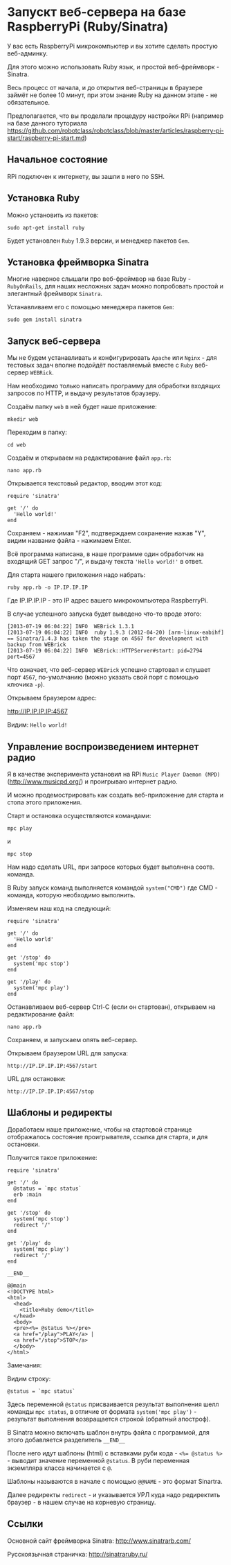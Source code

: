 Запускт веб-сервера на базе RaspberryPi (Ruby/Sinatra)
======================================================


У вас есть RaspberryPi микрокомпьютер и вы хотите сделать простую веб-админку.

Для этого можно использовать Ruby язык, и простой веб-фреймворк - Sinatra.

Весь процесс от начала, и до открытия веб-страницы в браузере займёт не более 10 минут,
при этом знание Ruby на данном этапе - не обязательное.

Предполагается, что вы проделали процедуру настройки RPi (например на базе данного туториала
https://github.com/robotclass/robotclass/blob/master/articles/raspberry-pi-start/raspberry-pi-start.md)

Начальное состояние
-------------------

RPi подключен к интернету, вы зашли в него по SSH.


Установка Ruby
--------------

Можно установить из пакетов:

    sudo apt-get install ruby

Будет установлен `Ruby` 1.9.3 версии, и менеджер пакетов `Gem`.


Установка фреймворка Sinatra
----------------------------

Многие наверное слышали про веб-фреймвор на базе Ruby - `RubyOnRails`, 
для наших несложных задач можно попробовать простой и элегантный фреймворк `Sinatra`.

Устанавливаем его с помощью менеджера пакетов `Gem`:

    sudo gem install sinatra


Запуск веб-сервера
------------------

Мы не будем устанавливать и конфигурировать `Apache` или `Nginx` - для тестовых задач вполне подойдёт
поставляемый вместе с `Ruby` веб-сервер `WEBRick`.

Нам необходимо только написать программу для обработки входящих запросов по HTTP,
и выдачу результатов браузеру.

Создаём папку `web` в ней будет наше приложение:

    mkedir web

Переходим в папку:

    cd web

Создаём и открываем на редактирование файл `app.rb`:

    nano app.rb

Открывается текстовый редактор, вводим этот код:

    require 'sinatra'

    get '/' do
      'Hello world!'
    end

Сохраняем - нажимая "F2", подтверждаем сохранение нажав "Y", 
видим название файла - нажимаем Enter.


Всё программа написана, в наше программе один обработчик на входящий GET запрос "/", и выдачу
текста `'Hello world!'` в ответ.

Для старта нашего приложения надо набрать:

    ruby app.rb -o IP.IP.IP.IP

Где IP.IP.IP.IP - это IP адрес вашего микрокомпьютера RaspberryPi.

В случае успешного запуска будет выведено что-то вроде этого:

    [2013-07-19 06:04:22] INFO  WEBrick 1.3.1
    [2013-07-19 06:04:22] INFO  ruby 1.9.3 (2012-04-20) [arm-linux-eabihf]
    == Sinatra/1.4.3 has taken the stage on 4567 for development with backup from WEBrick
    [2013-07-19 06:04:22] INFO  WEBrick::HTTPServer#start: pid=2794 port=4567

Что означает, что веб-сервер `WEBrick` успешно стартовал и слушает порт `4567`, по-умолчанию
(можно указать свой порт с помощью ключика `-p`).


Открываем браузером адрес:

   http://IP.IP.IP.IP:4567

Видим: `Hello world!`


Управление воспроизведением интернет радио
------------------------------------------

Я в качестве эксперимента установил на RPi `Music Player Daemon (MPD)` (http://www.musicpd.org/)
и проигрываю интернет радио.

И можно продемострировать как создать веб-приложение для старта и стопа этого приложения.

Старт и остановка осуществляются командами:

    mpc play
    
и

    mpc stop
    
Нам надо сделать URL, при запросе которых будет выполнена соотв. команда. 

В Ruby запуск команд выполняется командой `system("CMD")` где CMD - команда, которую 
необходимо выполнить.

Изменяем наш код на следующий:

    require 'sinatra'
    
    get '/' do
      'Hello world'
    end
    
    get '/stop' do
      system('mpc stop')
    end
    
    get '/play' do
      system('mpc play')
    end

Останавливаем веб-сервер Ctrl-C (если он стартован), открываем на редактирование файл:

    nano app.rb
    
Сохраняем, и запускаем опять веб-сервер.

Открываем браузером URL для запуска:

    http://IP.IP.IP.IP:4567/start

URL для остановки:

    http://IP.IP.IP.IP:4567/stop
    
    

Шаблоны и редиректы
-------------------

Доработаем наше приложение, чтобы на стартовой странице отображалось состояние проигрывателя, ссылка для старта, 
и для остановки.

Получится такое приложение:


    require 'sinatra'
    
    get '/' do
      @status = `mpc status`
      erb :main
    end
    
    get '/stop' do
      system('mpc stop')
      redirect '/'
    end
    
    get '/play' do
      system('mpc play')
      redirect '/'
    end
    
    __END__
    
    @@main
    <!DOCTYPE html>
    <html>
      <head>
        <title>Ruby demo</title>
      </head>
      <body>
      <pre><%= @status %></pre>
      <a href="/play">PLAY</a> |
      <a href="/stop">STOP</a>
      </body>
    </html>

Замечания:

Видим строку:

    @status = `mpc status`
    
Здесь переменной `@status` присваивается результат выполнения шелл команды ``mpc status``, в отличие от 
формата `system('mpc play')` - результат выполнения возвращается строкой (обратный апостроф).

В Sinatra можно включать шаблон внутрь файла с программой, для этого добавляется разделитель `__END__`

После него идут шаблоны (html) с вставками руби кода - `<%= @status %>` - выводит значение переменной `@status`. 
В руби переменная экземпляра класса начинается с `@`.

Шаблоны называются в начале с помощью `@@NAME` - это формат Sinartra.

Далее редиректы `redirect` - и указывается УРЛ куда надо редиректить браузер - в нашем случае на корневую страницу.



Ссылки
------

Основной сайт фреймворка Sinatra: http://www.sinatrarb.com/

Русскоязычная страничка: http://sinatraruby.ru/



